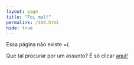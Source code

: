 ```yaml
---
layout: page
title: "Foi mal!"
permalink: /404.html
hide: true
---
```


Essa página não existe =(

Que tal procurar por um assunto? É só clicar [aqui!](https://hissashirocha.github.io/assuntos/)

